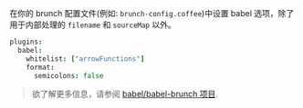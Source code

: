 在你的 brunch 配置文件(例如: `brunch-config.coffee`)中设置 babel 选项，除了用于内部处理的 `filename` 和 `sourceMap` 以外。

```coffee
plugins:
  babel:
    whitelist: ["arrowFunctions"]
    format:
      semicolons: false
```

<blockquote class="babel-callout babel-callout-info">
  <p>
    欲了解更多信息，请参阅 <a href="https://github.com/babel/babel-brunch">babel/babel-brunch 项目</a>.
  </p>
</blockquote>

